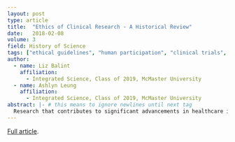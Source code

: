 ```yaml
---
layout: post
type: article
title:  "Ethics of Clinical Research - A Historical Review"
date:   2018-02-08
volume: 3
field: History of Science
tags: ["ethical guidelines", "human participation", "clinical trials", "Nuremburg Code", "Declaration of Helsinki", "Belmont Report", "Holmesburg Prison", "Tuskegee Syphilis Study"]
author:
  - name: Liz Balint
    affiliation:
      - Integrated Science, Class of 2019, McMaster University
  - name: Ashlyn Leung
    affiliation:
      - Integrated Science, Class of 2019, McMaster University
abstract: |- # this means to ignore newlines until next tag
  Research that contributes to significant advancements in healthcare is often achieved through the analysis of data from human participants. Many researchers in this field seek a diverse group of participants to study the effects of new drug treatments, diets, or other related therapies. Clinical trials and studies involving human participants are important for the progression of science, but require extensive ethical consideration. Ethics are the moral principles that govern a behaviour or activity, in this case, performing tests on humans. The understanding of ethical regulations outlines the key responsibilities of the investigator, and more importantly, ensures the protection of the participant’s rights. This historical review examines the controversies that led to the development of ethical guidelines for human participation in research since the 1940s. It is through various major controversies that the documents containing these guidelines have continuously been shaped and edited. Analyzing the development of the Nuremberg Code, the Declaration of Helsinki, and the Belmont Report contributes to a stronger understanding of current regulations and modern ethical controversies. These documents carefully considered the issues in their predecessors and include key points that aim to protect the rights of those who participate in research.   
---
```


[Full article]({{"/Volume3_Articles/Balint&Leung.pdf"}}).
